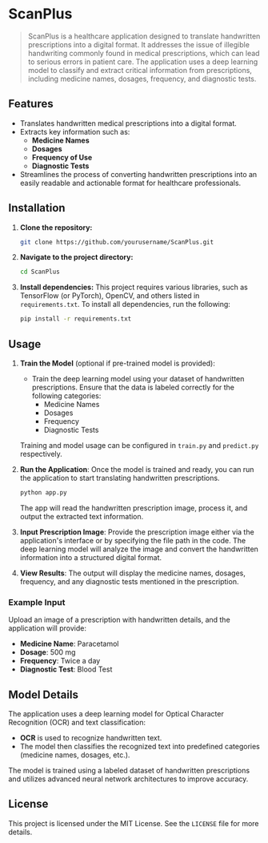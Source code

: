 # ScanPlus

> ScanPlus is a healthcare application designed to translate handwritten prescriptions into a digital format. It addresses the issue of illegible handwriting commonly found in medical prescriptions, which can lead to serious errors in patient care. The application uses a deep learning model to classify and extract critical information from prescriptions, including medicine names, dosages, frequency, and diagnostic tests.

## Features
- Translates handwritten medical prescriptions into a digital format.
- Extracts key information such as:
  - **Medicine Names**
  - **Dosages**
  - **Frequency of Use**
  - **Diagnostic Tests**
- Streamlines the process of converting handwritten prescriptions into an easily readable and actionable format for healthcare professionals.
  
## Installation

1. **Clone the repository:**
    ```bash
    git clone https://github.com/yourusername/ScanPlus.git
    ```

2. **Navigate to the project directory:**
    ```bash
    cd ScanPlus
    ```

3. **Install dependencies:**
    This project requires various libraries, such as TensorFlow (or PyTorch), OpenCV, and others listed in `requirements.txt`. To install all dependencies, run the following:
    ```bash
    pip install -r requirements.txt
    ```

## Usage

1. **Train the Model** (optional if pre-trained model is provided):
    - Train the deep learning model using your dataset of handwritten prescriptions. Ensure that the data is labeled correctly for the following categories:
      - Medicine Names
      - Dosages
      - Frequency
      - Diagnostic Tests

    Training and model usage can be configured in `train.py` and `predict.py` respectively.

2. **Run the Application**:
    Once the model is trained and ready, you can run the application to start translating handwritten prescriptions.

    ```bash
    python app.py
    ```

    The app will read the handwritten prescription image, process it, and output the extracted text information.

3. **Input Prescription Image**:
    Provide the prescription image either via the application's interface or by specifying the file path in the code. The deep learning model will analyze the image and convert the handwritten information into a structured digital format.

4. **View Results**:
    The output will display the medicine names, dosages, frequency, and any diagnostic tests mentioned in the prescription.

### Example Input
Upload an image of a prescription with handwritten details, and the application will provide:

- **Medicine Name**: Paracetamol
- **Dosage**: 500 mg
- **Frequency**: Twice a day
- **Diagnostic Test**: Blood Test

## Model Details
The application uses a deep learning model for Optical Character Recognition (OCR) and text classification:
- **OCR** is used to recognize handwritten text.
- The model then classifies the recognized text into predefined categories (medicine names, dosages, etc.).

The model is trained using a labeled dataset of handwritten prescriptions and utilizes advanced neural network architectures to improve accuracy.

## License
This project is licensed under the MIT License. See the `LICENSE` file for more details.
